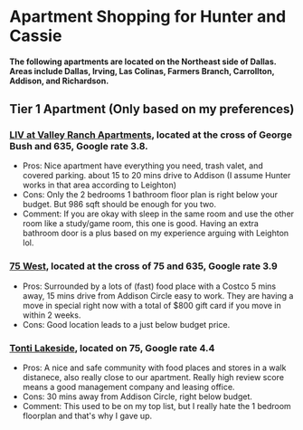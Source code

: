 # Apartment Shopping for Hunter and Cassie #
#### The following apartments are located on the Northeast side of Dallas. Areas include Dallas, Irving, Las Colinas, Farmers Branch,  Carrollton, Addison, and Richardson. 

## Tier 1 Apartment (Only based on my preferences)
### [LIV at Valley Ranch Apartments](https://www.apartments.com/liv-at-valley-ranch-irving-tx/zwylpmx/), located at the cross of George Bush and 635, Google rate 3.8.
* Pros: Nice apartment have everything you need, trash valet, and covered parking. about 15 to 20 mins drive to Addison (I assume Hunter works in that area according to Leighton)
* Cons: Only the 2 bedrooms 1 bathroom floor plan is right below your budget. But 986 sqft should be enough for you two.
* Comment: If you are okay with sleep in the same room and use the other room like a study/game room, this one is good. Having an extra bathroom door is a plus based on my experience arguing with Leighton lol.

### [75 West](https://www.apartments.com/75-west-dallas-tx/40s20kj/), located at the cross of 75 and 635, Google rate 3.9
* Pros: Surrounded by a lots of (fast) food place with a Costco 5 mins away, 15 mins drive from Addison Circle easy to work. They are having a move in special right now with a total of $800 gift card if you move in within 2 weeks.
* Cons: Good location leads to a just below budget price.

### [Tonti Lakeside](https://www.apartments.com/tonti-lakeside-dallas-tx/dcfkq0l/), located on 75, Google rate 4.4
* Pros: A nice and safe community with food places and stores in a walk distanece, also really close to our apartment. Really high review score means a good management company and leasing office.
* Cons: 30 mins away from Addison Circle, right below budget.
* Comment: This used to be on my top list, but I really hate the 1 bedroom floorplan and that's why I gave up.
